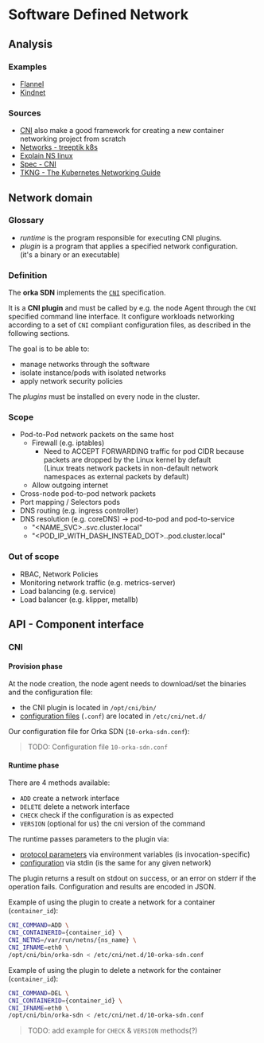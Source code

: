 # Software Defined Network

## Analysis

### Examples

- [Flannel](https://www.tkng.io/cni/flannel/)
- [Kindnet](https://www.tkng.io/cni/kindnet/)

### Sources

- [CNI](https://github.com/containernetworking/cni) also make a good framework for creating a new container networking project from scratch
- [Networks - treeptik k8s](https://treeptik.gitbook.io/k8s/fundamentals/)
- [Explain NS linux](https://www.youtube.com/watch?v=j_UUnlVC2Ss)
- [Spec - CNI](https://www.cni.dev/docs/spec/)
- [TKNG - The Kubernetes Networking Guide](https://www.tkng.io/)

## Network domain

### Glossary

- *runtime* is the program responsible for executing CNI plugins.
- *plugin* is a program that applies a specified network configuration.  
  (it's a binary or an executable)

### Definition

The **orka SDN** implements the [`CNI`](https://www.cni.dev/docs/spec/) specification.

It is a **CNI plugin** and must be called by e.g. the node Agent through the `CNI` specified
command line interface. It configure workloads networking according to a set of `CNI`
compliant configuration files, as described in the following sections.

The goal is to be able to:

- manage networks through the software
- isolate instance/pods with isolated networks
- apply network security policies

The *plugins* must be installed on every node in the cluster.

### Scope

- Pod-to-Pod network packets on the same host
	- Firewall (e.g. iptables)
		- Need to ACCEPT FORWARDING traffic for pod CIDR because packets are dropped by the Linux kernel by default  
		  (Linux treats network packets in non-default network namespaces as external packets by default)
	- Allow outgoing internet
- Cross-node pod-to-pod network packets
- Port mapping / Selectors pods
- DNS routing (e.g. ingress controller)
- DNS resolution (e.g. coreDNS) -> pod-to-pod and pod-to-service
	- "<NAME_SVC>.<NAMESPACE>.svc.cluster.local"
	- "<POD_IP_WITH_DASH_INSTEAD_DOT>.<NAMESPACE>.pod.cluster.local"

### Out of scope

- RBAC, Network Policies
- Monitoring network traffic (e.g. metrics-server)
- Load balancing (e.g. service)
- Load balancer (e.g. klipper, metallb)

## API - Component interface

### CNI

#### Provision phase

At the node creation, the node agent needs to download/set the binaries and the configuration file:

- the CNI plugin is located in `/opt/cni/bin/`
- [configuration files](https://www.cni.dev/docs/spec/#example-configuration) (`.conf`) are located in `/etc/cni/net.d/`

Our configuration file for Orka SDN (`10-orka-sdn.conf`):

> TODO: Configuration file `10-orka-sdn.conf`

#### Runtime phase

There are 4 methods available:

- `ADD` create a network interface
- `DELETE` delete a network interface
- `CHECK` check if the configuration is as expected
- `VERSION` (optional for us) the cni version of the command

The runtime passes parameters to the plugin via:

- [protocol parameters](https://www.cni.dev/docs/spec/#parameters) via environment variables (is invocation-specific)
- [configuration](https://www.cni.dev/docs/spec/#example-configuration) via stdin (is the same for any given network)

The plugin returns a result on stdout on success, or an error on stderr if the operation fails.
Configuration and results are encoded in JSON.

Example of using the plugin to create a network for a container (`container_id`):

```sh
CNI_COMMAND=ADD \
CNI_CONTAINERID={container_id} \
CNI_NETNS=/var/run/netns/{ns_name} \
CNI_IFNAME=eth0 \
/opt/cni/bin/orka-sdn < /etc/cni/net.d/10-orka-sdn.conf
```

Example of using the plugin to delete a network for the container (`container_id`):

```sh
CNI_COMMAND=DEL \
CNI_CONTAINERID={container_id} \
CNI_IFNAME=eth0 \
/opt/cni/bin/orka-sdn < /etc/cni/net.d/10-orka-sdn.conf
```

> TODO: add example for `CHECK` & `VERSION` methods(?)
